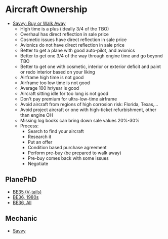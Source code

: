 # Aircraft Ownership

* [Savvy: Buy or Walk Away](https://youtu.be/ObLZRNZcS1E)
  * High time is a plus (ideally 3/4 of the TBO)
  * Overhaul has direct reflection in sale price
  * Cosmetic issues have direct reflection in sale price
  * Avionics do not have direct reflection in sale price
  * Better to get a plane with good auto-pilot, and avionics
  * Better to get one 3/4 of the way through engine time and go beyond TBO
  * Better to get one with cosmetic, interior or exterior deficit and paint or redo interior based on your liking
  * Airframe high time is not good
  * Airframe too low time is not good
  * Average 100 hr/year is good
  * Aircraft sitting idle for too long is not good
  * Don't pay premium for ultra-low-time airframe
  * Avoid aircraft from regions of high corrosion risk: Florida, Texas,...
  * Avoid project aircraft or one with high-ticket refurbishment, other than engine OH
  * Missing log books can bring down sale values 20%-30%
  * Process:
    * Search to find your aircraft
    * Research it
    * Put an offer
    * Condition based purchase agreement
    * Perform pre-buy (be prepared to walk away)
    * Pre-buy comes back with some issues
    * Negotiate

## PlanePhD

* [BE35 (V-tails)](https://planephd.com/advertisement/mg_aggregator/80/BEECH-35-for-sale)
* [BE36, 1980s](https://planephd.com/advertisement/mg_aggregator/81/BEECH-36-for-sale?max_price=999000&min_year=1980&max_year=1985&max_total_time=13868)
* [BE36, All](https://planephd.com/advertisement/mg_aggregator/81/BEECH-36-for-sale)

## Mechanic

* [Savvy](https://www.savvyaviation.com)
